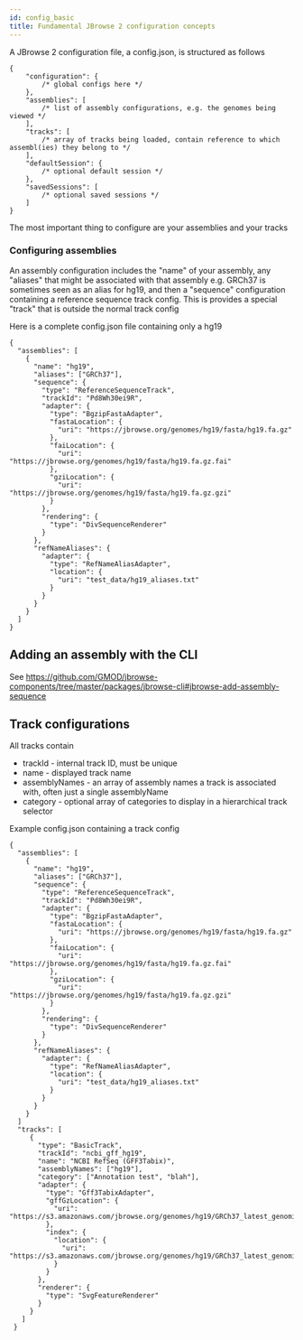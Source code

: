 ```yaml
---
id: config_basic
title: Fundamental JBrowse 2 configuration concepts
---
```


A JBrowse 2 configuration file, a config.json, is structured as follows

    {
        "configuration": {
            /* global configs here */
        },
        "assemblies": [
            /* list of assembly configurations, e.g. the genomes being viewed */
        ],
        "tracks": [
            /* array of tracks being loaded, contain reference to which assembl(ies) they belong to */
        ],
        "defaultSession": {
            /* optional default session */
        },
        "savedSessions": [
            /* optional saved sessions */
        ]
    }

The most important thing to configure are your assemblies and your tracks

### Configuring assemblies

An assembly configuration includes the "name" of your assembly, any "aliases"
that might be associated with that assembly e.g. GRCh37 is sometimes seen as an
alias for hg19, and then a "sequence" configuration containing a reference
sequence track config. This is provides a special "track" that is outside the
normal track config

Here is a complete config.json file containing only a hg19

    {
      "assemblies": [
        {
          "name": "hg19",
          "aliases": ["GRCh37"],
          "sequence": {
            "type": "ReferenceSequenceTrack",
            "trackId": "Pd8Wh30ei9R",
            "adapter": {
              "type": "BgzipFastaAdapter",
              "fastaLocation": {
                "uri": "https://jbrowse.org/genomes/hg19/fasta/hg19.fa.gz"
              },
              "faiLocation": {
                "uri": "https://jbrowse.org/genomes/hg19/fasta/hg19.fa.gz.fai"
              },
              "gziLocation": {
                "uri": "https://jbrowse.org/genomes/hg19/fasta/hg19.fa.gz.gzi"
              }
            },
            "rendering": {
              "type": "DivSequenceRenderer"
            }
          },
          "refNameAliases": {
            "adapter": {
              "type": "RefNameAliasAdapter",
              "location": {
                "uri": "test_data/hg19_aliases.txt"
              }
            }
          }
        }
      ]
    }

## Adding an assembly with the CLI

See https://github.com/GMOD/jbrowse-components/tree/master/packages/jbrowse-cli#jbrowse-add-assembly-sequence

## Track configurations

All tracks contain

- trackId - internal track ID, must be unique
- name - displayed track name
- assemblyNames - an array of assembly names a track is associated with, often
  just a single assemblyName
- category - optional array of categories to display in a hierarchical track selector

Example config.json containing a track config

    {
      "assemblies": [
        {
          "name": "hg19",
          "aliases": ["GRCh37"],
          "sequence": {
            "type": "ReferenceSequenceTrack",
            "trackId": "Pd8Wh30ei9R",
            "adapter": {
              "type": "BgzipFastaAdapter",
              "fastaLocation": {
                "uri": "https://jbrowse.org/genomes/hg19/fasta/hg19.fa.gz"
              },
              "faiLocation": {
                "uri": "https://jbrowse.org/genomes/hg19/fasta/hg19.fa.gz.fai"
              },
              "gziLocation": {
                "uri": "https://jbrowse.org/genomes/hg19/fasta/hg19.fa.gz.gzi"
              }
            },
            "rendering": {
              "type": "DivSequenceRenderer"
            }
          },
          "refNameAliases": {
            "adapter": {
              "type": "RefNameAliasAdapter",
              "location": {
                "uri": "test_data/hg19_aliases.txt"
              }
            }
          }
        }
      ]
      "tracks": [
         {
           "type": "BasicTrack",
           "trackId": "ncbi_gff_hg19",
           "name": "NCBI RefSeq (GFF3Tabix)",
           "assemblyNames": ["hg19"],
           "category": ["Annotation test", "blah"],
           "adapter": {
             "type": "Gff3TabixAdapter",
             "gffGzLocation": {
               "uri": "https://s3.amazonaws.com/jbrowse.org/genomes/hg19/GRCh37_latest_genomic.sort.gff.gz"
             },
             "index": {
               "location": {
                 "uri": "https://s3.amazonaws.com/jbrowse.org/genomes/hg19/GRCh37_latest_genomic.sort.gff.gz.tbi"
               }
             }
           },
           "renderer": {
             "type": "SvgFeatureRenderer"
           }
         }
       ]
     }
